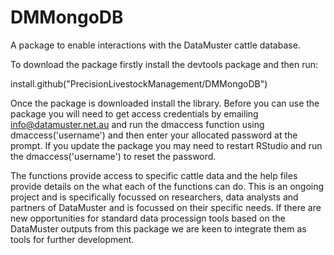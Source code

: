 # DMMongoDB

A package to enable interactions with the DataMuster cattle database.

To download the package firstly install the devtools package and then run:

install.github("PrecisionLivestockManagement/DMMongoDB")

Once the package is downloaded install the library. Before you can use the package you will need to get access credentials by emailing info@datamuster.net.au and run the dmaccess function using dmaccess('username') and then enter your allocated password at the prompt. If you update the package you may need to restart RStudio and run the dmaccess('username') to reset the password. 

The functions provide access to specific cattle data and the help files provide details on the what each of the functions can do. This is an ongoing project and is specifically focussed on researchers, data analysts and partners of DataMuster and is focussed on their specific needs. If there are new opportunities for standard data processign tools based on the DataMuster outputs from this package we are keen to integrate them as tools for further development.
